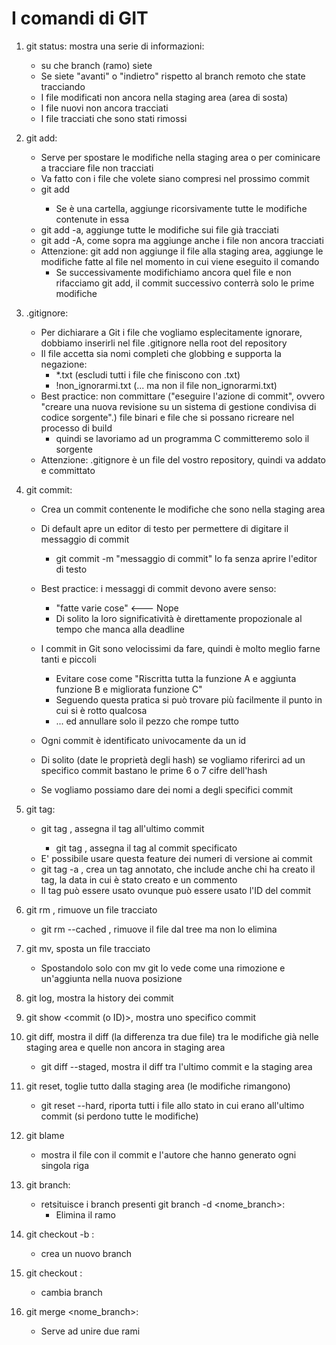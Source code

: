 # I comandi di GIT

1) git status: mostra una serie di informazioni:
    - su che branch (ramo) siete
    - Se siete "avanti" o "indietro" rispetto al branch remoto che state tracciando
    - I file modificati non ancora nella staging area (area di sosta)
    - I file nuovi non ancora tracciati
    - I file tracciati che sono stati rimossi

2) git add:
    - Serve per spostare le modifiche nella staging area o per cominicare a tracciare file non tracciati
    - Va fatto con i file che volete siano compresi nel prossimo commit
    - git add <file>
        - Se <file> è una cartella, aggiunge ricorsivamente tutte le modifiche contenute in essa
    - git add -a, aggiunge tutte le modifiche sui file già tracciati
    - git add -A, come sopra ma aggiunge anche i file non ancora tracciati
    - Attenzione: git add non aggiunge il file alla staging area, aggiunge le modifiche fatte al file nel momento in cui viene eseguito il comando
        - Se successivamente modifichiamo ancora quel file e non rifacciamo git add, il commit successivo conterrà solo le prime modifiche
    
3) .gitignore:
    - Per dichiarare a Git i file che vogliamo esplecitamente ignorare, dobbiamo inserirli nel file .gitignore nella root del repository
    - Il file accetta sia nomi completi che globbing e supporta la negazione:
        - *.txt (escludi tutti i file che finiscono con .txt)
        - !non_ignorarmi.txt (... ma non il file non_ignorarmi.txt) 
    - Best practice: non committare ("eseguire l'azione di commit", ovvero "creare una nuova revisione su un sistema di gestione condivisa di codice sorgente".)
      file binari e file che si possano ricreare nel processo di build
        - quindi se lavoriamo ad un programma C committeremo solo il sorgente
    - Attenzione: .gitignore è un file del vostro repository, quindi va addato e committato

4) git commit:
    - Crea un commit contenente le modifiche che sono nella staging area
    - Di default apre un editor di testo per permettere di digitare il messaggio di commit
        - git commit -m "messaggio di commit" lo fa senza aprire l'editor di testo
    - Best practice: i messaggi di commit devono avere senso:
        - "fatte varie cose" <--- Nope
        - Di solito la loro significatività è direttamente propozionale al tempo che manca alla deadline

    - I commit in Git sono velocissimi da fare, quindi è molto meglio farne tanti e piccoli
        - Evitare cose come "Riscritta tutta la funzione A e aggiunta funzione B e migliorata funzione C"
        - Seguendo questa pratica si può trovare più facilmente il punto in cui si è rotto qualcosa
        - ... ed annullare solo il pezzo che rompe tutto
    - Ogni commit è identificato univocamente da un id
    - Di solito (date le proprietà degli hash) se vogliamo riferirci ad un specifico commit bastano le prime 6 o 7 cifre dell'hash
    - Se vogliamo possiamo dare dei nomi a degli specifici commit

5) git tag:
    - git tag <nometag>, assegna il tag all'ultimo commit
        - git tag <nometag> <id del commit>, assegna il tag al commit specificato
    - E' possibile usare questa feature dei numeri di versione ai commit
    - git tag -a <nometag>, crea un tag annotato, che include anche chi ha creato il tag, la data in cui è stato creato e un commento
    - Il tag può essere usato ovunque può essere usato l'ID del commit 

6) git rm <nomefile>, rimuove un file tracciato
    - git rm --cached <nomefile>, rimuove il file dal tree ma non lo elimina

7) git mv, sposta un file tracciato
    - Spostandolo solo con mv git lo vede come una rimozione e un'aggiunta nella nuova posizione

8) git log, mostra la history dei commit

9) git show <commit (o ID)>, mostra uno specifico commit

10) git diff, mostra il diff (la differenza tra due file) tra le modifiche già nelle staging area e quelle non ancora in staging area
    - git diff --staged, mostra il diff tra l'ultimo commit e la staging area

11) git reset, toglie tutto dalla staging area (le modifiche rimangono)
    - git reset --hard, riporta tutti i file allo stato in cui erano all'ultimo commit (si perdono tutte le modifiche)

12) git blame <nomefile>
    - mostra il file con il commit e l'autore che hanno generato ogni singola riga

13) git branch:
    - retsituisce i branch presenti
    git branch -d <nome_branch>:
        - Elimina il ramo

14) git checkout -b <nome branch>:
    - crea un nuovo branch

15) git checkout <nome branch>:
    - cambia branch

16) git merge <nome_branch>:
    - Serve ad unire due rami

